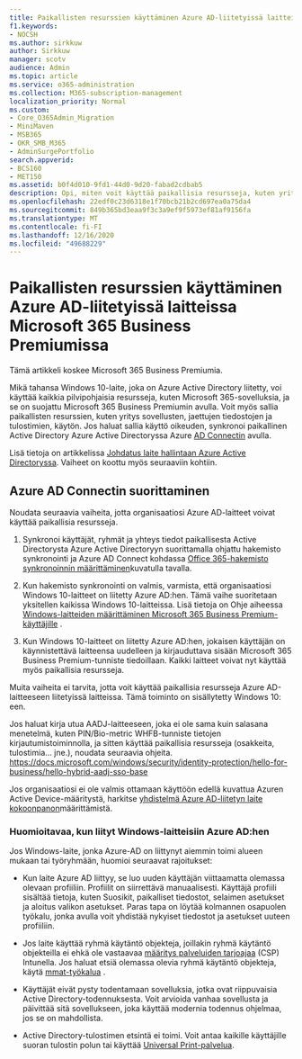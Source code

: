 ```yaml
---
title: Paikallisten resurssien käyttäminen Azure AD-liitetyissä laitteissa Microsoft 365 Business-sovelluksessa
f1.keywords:
- NOCSH
ms.author: sirkkuw
author: Sirkkuw
manager: scotv
audience: Admin
ms.topic: article
ms.service: o365-administration
ms.collection: M365-subscription-management
localization_priority: Normal
ms.custom:
- Core_O365Admin_Migration
- MiniMaven
- MSB365
- OKR_SMB_M365
- AdminSurgePortfolio
search.appverid:
- BCS160
- MET150
ms.assetid: b0f4d010-9fd1-44d0-9d20-fabad2cdbab5
description: Opi, miten voit käyttää paikallisia resursseja, kuten yritys sovelluksia, jaettuja tiedostoja ja tulostimia Azure Active Directorysta, jotka liittyivät Windows 10-laitteeseen.
ms.openlocfilehash: 22edf0c23d6318e1f70bcb21b2cd697ea0a75da4
ms.sourcegitcommit: 849b365bd3eaa9f3c3a9ef9f5973ef81af9156fa
ms.translationtype: MT
ms.contentlocale: fi-FI
ms.lasthandoff: 12/16/2020
ms.locfileid: "49688229"
---
```

# <a name="access-on-premises-resources-from-an-azure-ad-joined-device-in-microsoft-365-business-premium"></a>Paikallisten resurssien käyttäminen Azure AD-liitetyissä laitteissa Microsoft 365 Business Premiumissa

Tämä artikkeli koskee Microsoft 365 Business Premiumia.

Mikä tahansa Windows 10-laite, joka on Azure Active Directory liitetty, voi käyttää kaikkia pilvipohjaisia resursseja, kuten Microsoft 365-sovelluksia, ja se on suojattu Microsoft 365 Business Premiumin avulla. Voit myös sallia paikallisten resurssien, kuten yritys sovellusten, jaettujen tiedostojen ja tulostimien, käytön. Jos haluat sallia käyttö oikeuden, synkronoi paikallinen Active Directory Azure Active Directoryssa Azure [AD Connectin](https://docs.microsoft.com/azure/active-directory/connect/active-directory-aadconnect) avulla. 

Lisä tietoja on artikkelissa [Johdatus laite hallintaan Azure Active Directoryssa](https://docs.microsoft.com/azure/active-directory/device-management-introduction).
Vaiheet on koottu myös seuraaviin kohtiin.
 
## <a name="run-azure-ad-connect"></a>Azure AD Connectin suorittaminen

Noudata seuraavia vaiheita, jotta organisaatiosi Azure AD-laitteet voivat käyttää paikallisia resursseja.
  
1. Synkronoi käyttäjät, ryhmät ja yhteys tiedot paikallisesta Active Directorysta Azure Active Directoryyn suorittamalla ohjattu hakemisto synkronointi ja Azure AD Connect kohdassa [Office 365-hakemisto synkronoinnin määrittäminen](https://docs.microsoft.com/microsoft-365/enterprise/set-up-directory-synchronization)kuvatulla tavalla.
    
2. Kun hakemisto synkronointi on valmis, varmista, että organisaatiosi Windows 10-laitteet on liitetty Azure AD:hen. Tämä vaihe suoritetaan yksitellen kaikissa Windows 10-laitteissa. Lisä tietoja on Ohje aiheessa [Windows-laitteiden määrittäminen Microsoft 365 Business Premium-käyttäjille](set-up-windows-devices.md) . 
    
3. Kun Windows 10-laitteet on liitetty Azure AD:hen, jokaisen käyttäjän on käynnistettävä laitteensa uudelleen ja kirjauduttava sisään Microsoft 365 Business Premium-tunniste tiedoillaan. Kaikki laitteet voivat nyt käyttää myös paikallisia resursseja.
    
Muita vaiheita ei tarvita, jotta voit käyttää paikallisia resursseja Azure AD-laitteeseen liitetyissä laitteissa. Tämä toiminto on sisällytetty Windows 10: een. 

Jos haluat kirja utua AADJ-laitteeseen, joka ei ole sama kuin salasana menetelmä, kuten PIN/Bio-metric WHFB-tunniste tietojen kirjautumistoiminnolla, ja sitten käyttää paikallisia resursseja (osakkeita, tulostimia... jne.), noudata seuraavia ohjeita. https://docs.microsoft.com/windows/security/identity-protection/hello-for-business/hello-hybrid-aadj-sso-base
  
Jos organisaatiosi ei ole valmis ottamaan käyttöön edellä kuvattua Azuren Active Device-määritystä, harkitse [yhdistelmä Azure AD-liitetyn laite kokoonpanon](manage-windows-devices.md)määrittämistä.
  
### <a name="considerations-when-you-join-windows-devices-to-azure-ad"></a>Huomioitavaa, kun liityt Windows-laitteisiin Azure AD:hen

Jos Windows-laite, jonka Azure-AD on liittynyt aiemmin toimi alueen mukaan tai työryhmään, huomioi seuraavat rajoitukset:
  
- Kun laite Azure AD liittyy, se luo uuden käyttäjän viittaamatta olemassa olevaan profiiliin. Profiilit on siirrettävä manuaalisesti. Käyttäjä profiili sisältää tietoja, kuten Suosikit, paikalliset tiedostot, selaimen asetukset ja aloitus valikon asetukset. Paras tapa on löytää kolmannen osapuolen työkalu, jonka avulla voit yhdistää nykyiset tiedostot ja asetukset uuteen profiiliin.

- Jos laite käyttää ryhmä käytäntö objekteja, joillakin ryhmä käytäntö objekteilla ei ehkä ole vastaavaa [määritys palveluiden tarjoajaa](https://docs.microsoft.com/windows/configuration/provisioning-packages/how-it-pros-can-use-configuration-service-providers) (CSP) Intunella. Jos haluat etsiä olemassa olevia ryhmä käytäntö objekteja, käytä [mmat-työkalua](https://www.microsoft.com/download/details.aspx?id=45520) .

- Käyttäjät eivät pysty todentamaan sovelluksia, jotka ovat riippuvaisia Active Directory-todennuksesta. Voit arvioida vanhaa sovellusta ja päivittää sitä sovellukseen, joka käyttää modernia todennus ohjelmaa, jos se on mahdollista.

- Active Directory-tulostimen etsintä ei toimi. Voit antaa kaikille käyttäjille suoran tulostin polun tai käyttää [Universal Print-palvelua](https://aka.ms/UPDocs).
